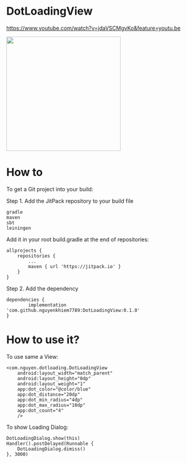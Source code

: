 # DotLoadingView

https://www.youtube.com/watch?v=jdaVSCMgvKo&feature=youtu.be

<img src="https://user-images.githubusercontent.com/18132015/80567391-438aa380-8a1f-11ea-9ddd-4076080455d0.jpg" width="300"/>

# How to

To get a Git project into your build:

Step 1. Add the JitPack repository to your build file

    gradle
    maven
    sbt
    leiningen

Add it in your root build.gradle at the end of repositories:

	allprojects {
		repositories {
			...
			maven { url 'https://jitpack.io' }
		}
	}

Step 2. Add the dependency

	dependencies {
	        implementation 'com.github.nguyenkhiem7789:DotLoadingView:0.1.0'
	}

# How to use it?

To use same a View:

	<com.nguyen.dotloading.DotLoadingView
		android:layout_width="match_parent"
		android:layout_height="0dp"
		android:layout_weight="1"
		app:dot_color="@color/blue"
		app:dot_distance="20dp"
		app:dot_min_radius="4dp"
		app:dot_max_radius="10dp"
		app:dot_count="4"
		/>
		
To show Loading Dialog: 

	DotLoadingDialog.show(this)
	Handler().postDelayed(Runnable {
		DotLoadingDialog.dimiss()
	}, 3000)
	
